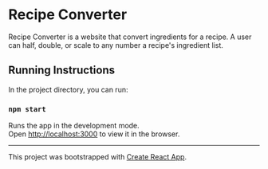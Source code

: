 # Recipe Converter

Recipe Converter is a website that convert ingredients for a recipe. A user can half, double, or scale to any number a recipe's ingredient list.

## Running Instructions

In the project directory, you can run:

### `npm start`

Runs the app in the development mode.\
Open [http://localhost:3000](http://localhost:3000) to view it in the browser.

---

This project was bootstrapped with [Create React App](https://github.com/facebook/create-react-app).
